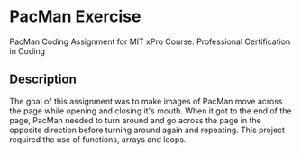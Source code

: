 
# PacMan Exercise

PacMan Coding Assignment for MIT xPro Course: Professional Certification in Coding

## Description

The goal of this assignment was to make images of PacMan move across the page while opening and closing it's mouth. When it got to the end of the page, PacMan needed to turn around and go across the page in the opposite direction before turning around again and repeating. 
This project required the use of functions, arrays and loops. 
